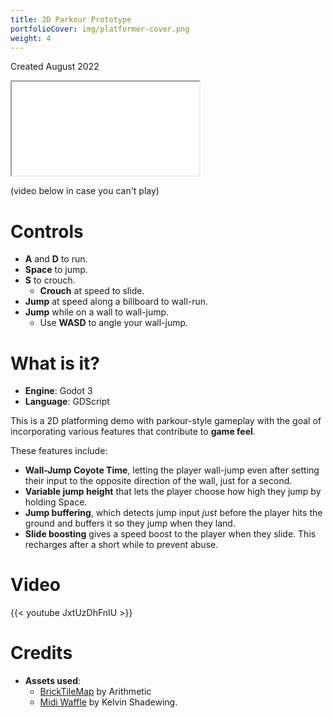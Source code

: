 ```yaml
---
title: 2D Parkour Prototype
portfolioCover: img/platformer-cover.png
weight: 4
---
```

Created August 2022

<iframe src="/games/platformer-demo/Platformer2.html"></iframe>

(video below in case you can't play)

# Controls

- **A** and **D** to run.
- **Space** to jump.
- **S** to crouch.
  - **Crouch** at speed to slide.
- **Jump** at speed along a billboard to wall-run.
- **Jump** while on a wall to wall-jump.
  - Use **WASD** to angle your wall-jump.

# What is it?

- **Engine**: Godot 3
- **Language**: GDScript

This is a 2D platforming demo with parkour-style gameplay with the goal of incorporating various features that contribute to **game feel**.

These features include:
- **Wall-Jump Coyote Time**, letting the player wall-jump even after setting their input to the opposite direction of the wall, just for a second.
- **Variable jump height** that lets the player choose how high they jump by holding Space.
- **Jump buffering**, which detects jump input *just* before the player hits the ground and buffers it so they jump when they land.
- **Slide boosting** gives a speed boost to the player when they slide. This recharges after a short while to prevent abuse.

# Video
{{< youtube JxtUzDhFnIU >}}

# Credits

- **Assets used**:
	- [BrickTileMap](https://arithmetic.itch.io/bricktilemap) by Arithmetic
	- [Midi Waffle](https://opengameart.org/content/midi-waffle) by Kelvin Shadewing.